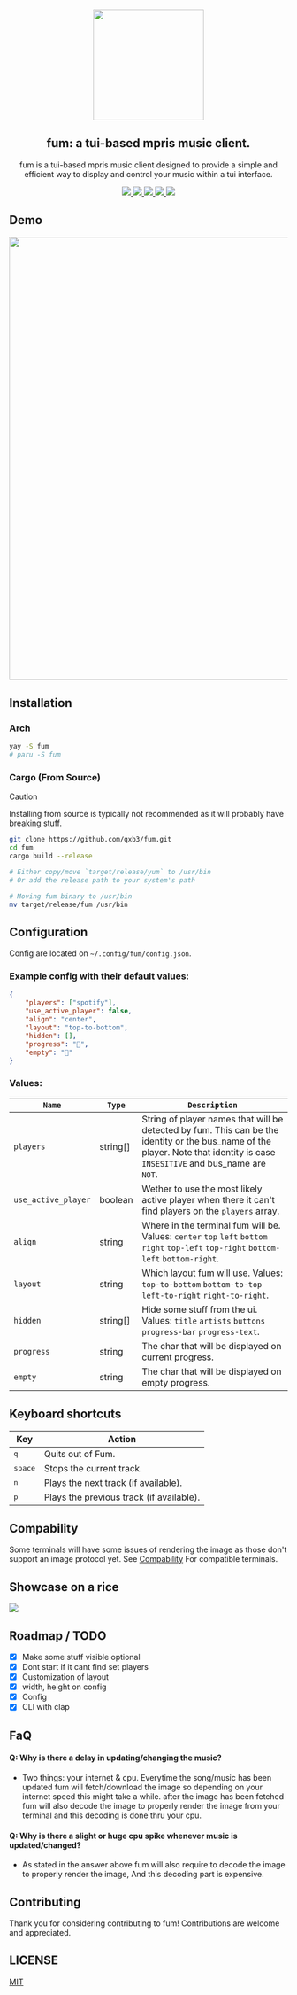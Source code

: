 <h3 align="center">
  <img src="https://raw.githubusercontent.com/qxb3/fum/refs/heads/main/repo/logo.png" width="200"/>
</h3>

<h2 align="center">
  fum: a tui-based mpris music client.
</h2>

<p align="center">
  fum is a tui-based mpris music client designed to provide a simple and efficient way to display and control your music within a tui interface.
</p>

<p align="center">
  <a href="https://github.com/qxb3/fum/pulls">
    <img src="https://img.shields.io/badge/OPEN-DEFEDF?style=for-the-badge&logo=github&label=Contributions&labelColor=1C1B22" />
  </a>

  <a href="https://github.com/qxb3/fum/blob/main/LICENSE">
    <img src="https://img.shields.io/badge/MIT-DEFEDF?style=for-the-badge&logo=Pinboard&label=License&labelColor=1C1B22" />
  </a>

  <a href="https://github.com/qxb3/fum/stargazers">
    <img src="https://img.shields.io/github/stars/qxb3/fum?style=for-the-badge&logo=Apache%20Spark&logoColor=ffffff&labelColor=1C1B22&color=DEFEDF" />
  </a>

  <a href="https://aur.archlinux.org/packages/fum">
    <img src="https://img.shields.io/aur/version/fum?style=for-the-badge&logo=archlinux&logoColor=ffffff&labelColor=1C1B22&color=DEFEDF" />
  </a>

  <a href="https://crates.io/crates/fum-player">
    <img src="https://img.shields.io/crates/v/fum-player?style=for-the-badge&logo=rust&logoColor=ffffff&labelColor=1C1B22&color=DEFEDF" />
  </a>
</p>

## Demo

<img
  width="800px"
  src="https://github.com/user-attachments/assets/97aa278e-432c-4ea5-961a-840eac1cefe7"
/>

## Installation

### Arch

```bash
yay -S fum
# paru -S fum
```

### Cargo (From Source)

> [!CAUTION]
> Installing from source is typically not recommended as it will probably have breaking stuff.

```bash
git clone https://github.com/qxb3/fum.git
cd fum
cargo build --release

# Either copy/move `target/release/yum` to /usr/bin
# Or add the release path to your system's path

# Moving fum binary to /usr/bin
mv target/release/fum /usr/bin
```

## Configuration

Config are located on `~/.config/fum/config.json`.

### Example config with their default values:
```json
{
    "players": ["spotify"],
    "use_active_player": false,
    "align": "center",
    "layout": "top-to-bottom",
    "hidden": [],
    "progress": "󰝤",
    "empty": "󰁱"
}
```

### Values:

| `Name`                | `Type`    | `Description` |
|-----------------------|-----------|---------------|
| `players`             | string[]  | String of player names that will be detected by fum. This can be the identity or the bus_name of the player. Note that identity is case `INSESITIVE` and bus_name are `NOT`. |
| `use_active_player`   | boolean   | Wether to use the most likely active player when there it can't find players on the `players` array. |
| `align`               | string    | Where in the terminal fum will be. Values: `center` `top` `left` `bottom` `right` `top-left` `top-right` `bottom-left` `bottom-right`. |
| `layout`              | string    | Which layout fum will use. Values: `top-to-bottom` `bottom-to-top` `left-to-right` `right-to-right`. |
| `hidden`              | string[]  | Hide some stuff from the ui. Values: `title` `artists` `buttons` `progress-bar` `progress-text`. |
| `progress`            | string    | The char that will be displayed on current progress. |
| `empty`               | string    | The char that will be displayed on empty progress. |

## Keyboard shortcuts

| Key               | Action                          |
|-------------------|---------------------------------|
| <kbd>q</kbd>      | Quits out of Fum.              |
| <kbd>space</kbd>  | Stops the current track.       |
| <kbd>n</kbd>      | Plays the next track (if available). |
| <kbd>p</kbd>      | Plays the previous track (if available). |

## Compability

Some terminals will have some issues of rendering the image as those don't support an image protocol yet.
See [Compability](https://github.com/benjajaja/ratatui-image?tab=readme-ov-file#compatibility-matrix) For compatible terminals.

## Showcase on a rice

<img src="https://github.com/qxb3/fum/blob/main/repo/showcase.png" />

## Roadmap / TODO

- [x] Make some stuff visible optional
- [x] Dont start if it cant find set players
- [x] Customization of layout
- [x] width, height on config
- [x] Config
- [x] CLI with clap

## FaQ

####  Q: Why is there a delay in updating/changing the music?
- Two things: your internet & cpu. Everytime the song/music has been updated fum will fetch/download the image so depending on your internet speed
  this might take a while. after the image has been fetched fum will also decode the image to properly render the image from your terminal and this decoding
  is done thru your cpu.

####  Q: Why is there a slight or huge cpu spike whenever music is updated/changed?
- As stated in the answer above fum will also require to decode the image to properly render the image, And this decoding part is expensive.

## Contributing

Thank you for considering contributing to fum! Contributions are welcome and appreciated.

## LICENSE

[MIT](https://github.com/qxb3/fum/blob/main/LICENSE)
